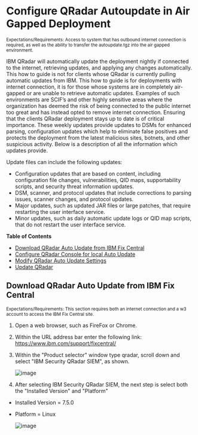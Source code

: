 # Configure QRadar Autoupdate in Air Gapped Deployment
<sub>Expectations/Requirements: Access to system that has outbound internet connection is required, as well as the ability to transfer the autoupdate.tgz into the air gapped environment.</sub>

IBM QRadar will automatically update the deployment nightly if connected to the internet, retrieving updates, and applying any changes automatically. This how to guide is not for clients whose QRadar is currently pulling automatic updates from IBM. This how to guide is for deployments with internet connection, it is for those whose systems are in completely air-gapped or are unable to retrieve automatic updates. Examples of such environments are SCIF’s and other highly sensitive areas where the organization has deemed the risk of being connected to the public internet too great and has instead opted to remove internet connection. Ensuring that the clients QRadar deployment stays up to date is of critical importance. These weekly updates provide updates to DSMs for enhanced parsing, configuration updates which help to eliminate false positives and protects the deployment from the latest malicious sites, botnets, and other suspicious activity. Below is a description of all the information which updates provide.


Update files can include the following updates:
* Configuration updates that are based on content, including configuration file changes, vulnerabilities, QID maps, supportability scripts, and security threat information updates.
* DSM, scanner, and protocol updates that include corrections to parsing issues, scanner changes, and protocol updates.
* Major updates, such as updated JAR files or large patches, that require restarting the user interface service.
* Minor updates, such as daily automatic update logs or QID map scripts, that do not restart the user interface service.

**Table of Contents**

  * [Download QRadar Auto Update from IBM Fix Central](#download-qradar-auto-update-from-ibm-fix-central)
  * [Configure QRadar Console for local Auto Update](#configure-qradar-console-for-loca-auto-update)
  * [Modify QRadar Auto Update Settings](#modify-qradar-auto-update-settings)
  * [Update QRadar](#update-qradar)

## Download QRadar Auto Update from IBM Fix Central
<sub>Expectations/Requirements: This section requires both an internet connection and a w3 account to access the IBM Fix Central site.</sub>

1. Open a web browser, such as FireFox or Chrome.

2. Within the URL address bar enter the following link: https://www.ibm.com/support/fixcentral/

3. Within the "Product selector" window type qradar, scroll down and select "IBM Security QRadar SIEM", as shown.

   ![image](https://github.com/clreyes16/IBM-QRadar-SIEM/assets/61694366/6e4be290-d3a4-4b1f-80be-c51566f50fc3)

4. After selecting IBM Security QRadar SIEM, the next step is select both the "Installed Version" and "Platform"

* Installed Version = 7.5.0
* Platform = Linux

   ![image](https://github.com/clreyes16/IBM-QRadar-SIEM/assets/61694366/27a0da5c-7090-45c0-9cae-be4513a7acee)


